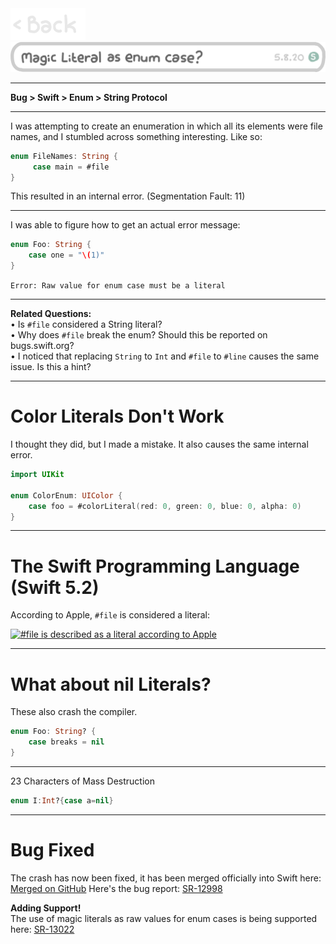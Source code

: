<a href="https://jonnygamer.github.io/swift">
  <img alt="Back" src="/Images/Back.jpg" width="120">
</a><br>

<img alt="Back" src="/Images/swift/MagicLiteralAsEnumCase.png" width="600">

---

**Bug > Swift > Enum > String Protocol**

---

I was attempting to create an enumeration in which all its elements were file names, and I stumbled across something interesting. Like so:

```swift
enum FileNames: String {
     case main = #file
}
```

This resulted in an internal error. (Segmentation Fault: 11)

___
I was able to figure how to get an actual error message:

```swift
enum Foo: String {
    case one = "\(1)"
}
```

```Error: Raw value for enum case must be a literal```

___

**Related Questions:**<br>
 • Is ```#file``` considered a String literal?<br>
 • Why does ```#file``` break the enum? Should this be reported on bugs.swift.org?<br>
 • I noticed that replacing ```String``` to ```Int``` and ```#file``` to ```#line``` causes the same issue. Is this a hint?

___
# Color Literals Don't Work

I thought they did, but I made a mistake. It also causes the same internal error.
```swift
import UIKit

enum ColorEnum: UIColor {
    case foo = #colorLiteral(red: 0, green: 0, blue: 0, alpha: 0)
}
```
___

# The Swift Programming Language (Swift 5.2)
According to Apple, ```#file``` is considered a literal:

[![#file is described as a literal according to Apple][1]][1]


___

# What about nil Literals?

These also crash the compiler.

```swift
enum Foo: String? {
    case breaks = nil
}
```
___
23 Characters of Mass Destruction
```swift
enum I:Int?{case a=nil}
```
___

# Bug Fixed
The crash has now been fixed, it has been merged officially into Swift here: [Merged on GitHub][3]
Here's the bug report: [SR-12998][2]

**Adding Support!**<br>
The use of magic literals as raw values for enum cases is being supported here: [SR-13022][4]


  [1]: https://i.stack.imgur.com/Eitgf.png
  [2]: https://bugs.swift.org/browse/SR-12998?jql=project%20%3D%20SR%20AND%20issuetype%20%3D%20Bug
  [3]: https://github.com/apple/swift/pull/32364
  [4]: https://bugs.swift.org/browse/SR-13022
